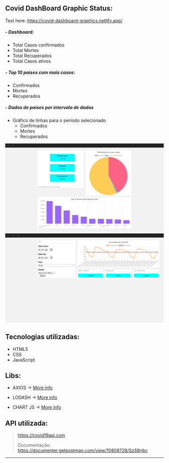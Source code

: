 #
## Covid DashBoard Graphic Status:

Test here: <a href="https://covid-dashboard-graphics.netlify.app/">https://covid-dashboard-graphics.netlify.app/ </a>  

##### - Dashboard:
- Total Casos confirmados
- Total Mortes
- Total Recuperados
- Total Casos ativos


##### - Top 10 países com mais casos: 
- Confirmados
- Mortes
- Recuperados
##### - Dados de países por intervalo de dados
- Gráfico de linhas para o período selecionado
    - Confirmados
    - Mortes
    - Recuperados

<img src="./assets/img/initialPage.png" alt="página inicial" />
<img src="./assets/img/statusCountry.png" alt="status Brasil" />

## Tecnologias utilizadas:
- HTML5 
- CSS
- JavaScript


## Libs:
- AXIOS -> [More info](https://axios-http.com)

- LODASH -> [More info](https://lodash.com)

- CHART JS -> [More info](https://www.chartjs.org)


## API utilizada:
> https://covid19api.com
>
> Documentação: https://documenter.getpostman.com/view/10808728/SzS8rjbc

---
